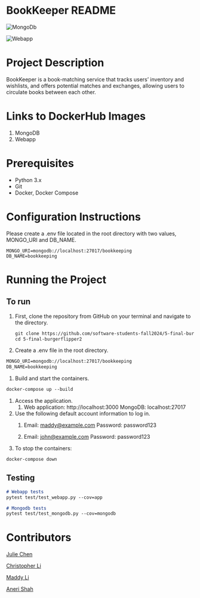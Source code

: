 # BookKeeper README

![MongoDb](https://github.com/software-students-fall2024/5-final-burgerflipper2/actions/workflows/mongodb-workflow.yml/badge.svg)

![Webapp](https://github.com/software-students-fall2024/5-final-burgerflipper2/actions/workflows/webapp-workflow.yml/badge.svg)

# Project Description

BookKeeper is a book-matching service that tracks users’ inventory and wishlists, and offers potential matches and exchanges, allowing users to circulate books between each other.

# Links to DockerHub Images

1. MongoDB
2. Webapp

# Prerequisites

- Python 3.x
- Git
- Docker, Docker Compose

# Configuration Instructions

Please create a .env file located in the root directory with two values, MONGO_URI and DB_NAME.

```
MONGO_URI=mongodb://localhost:27017/bookkeeping
DB_NAME=bookkeeping
```

# Running the Project

## To run

1. First, clone the repository from GitHub on your terminal and navigate to the directory.
    
    ```markdown
    git clone https://github.com/software-students-fall2024/5-final-burgerflipper2.git
    cd 5-final-burgerflipper2
    ```
    
2. Create a .env file in the root directory.

```markdown
MONGO_URI=mongodb://localhost:27017/bookkeeping
DB_NAME=bookkeeping
```

1. Build and start the containers.

```markdown
docker-compose up --build
```

1. Access the application.
    1. Web application: http://localhost:3000
    MongoDB: localhost:27017
2. Use the following default account information to log in.
    1. Email: maddy@example.com
    Password: password123
    
    2. Email: john@example.com
    Password: password123
3. To stop the containers:

```markdown
docker-compose down
```

## Testing

```markdown
# Webapp tests
pytest test/test_webapp.py --cov=app

# Mongodb tests
pytest test/test_mongodb.py --cov=mongodb
```

# Contributors

[Julie Chen](https://github.com/Julie-Chen)

[Christopher Li](https://github.com/christopherlii)

[Maddy Li](https://github.com/maddy-li)

[Aneri Shah](https://github.com/anerivs)